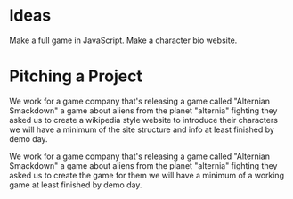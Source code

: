 # Ideas
Make a full game in JavaScript.
Make a character bio website.

# Pitching a Project
We work for a game company that's releasing a game called "Alternian Smackdown" a game about aliens from the planet "alternia" fighting they asked us to create a wikipedia style website to introduce their characters we will have a minimum of the site structure and info at least finished by demo day.

We work for a game company that's releasing a game called "Alternian Smackdown" a game about aliens from the planet "alternia" fighting they asked us to create the game for them we will have a minimum of a working game at least finished by demo day.